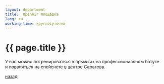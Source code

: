```yaml
---
layout: department
title:  OpenAir площадка
lang: ru
working-time: круглосуточно
---
```


# [](#header-1) {{ page.title }}

У нас можно потренироваться в прыжках на профессиональном батуте и поваляться на спейснете в центре Саратова.

[назад](../departments/)

